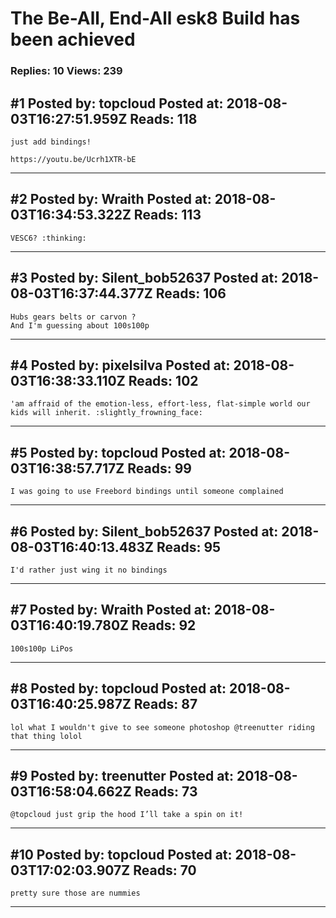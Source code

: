 # The Be-All, End-All esk8 Build has been achieved

### Replies: 10 Views: 239

## \#1 Posted by: topcloud Posted at: 2018-08-03T16:27:51.959Z Reads: 118

```
just add bindings!

https://youtu.be/Ucrh1XTR-bE
```

---
## \#2 Posted by: Wraith Posted at: 2018-08-03T16:34:53.322Z Reads: 113

```
VESC6? :thinking:
```

---
## \#3 Posted by: Silent_bob52637 Posted at: 2018-08-03T16:37:44.377Z Reads: 106

```
Hubs gears belts or carvon ?
And I'm guessing about 100s100p
```

---
## \#4 Posted by: pixelsilva Posted at: 2018-08-03T16:38:33.110Z Reads: 102

```
'am affraid of the emotion-less, effort-less, flat-simple world our kids will inherit. :slightly_frowning_face:
```

---
## \#5 Posted by: topcloud Posted at: 2018-08-03T16:38:57.717Z Reads: 99

```
I was going to use Freebord bindings until someone complained
```

---
## \#6 Posted by: Silent_bob52637 Posted at: 2018-08-03T16:40:13.483Z Reads: 95

```
I'd rather just wing it no bindings
```

---
## \#7 Posted by: Wraith Posted at: 2018-08-03T16:40:19.780Z Reads: 92

```
100s100p LiPos
```

---
## \#8 Posted by: topcloud Posted at: 2018-08-03T16:40:25.987Z Reads: 87

```
lol what I wouldn't give to see someone photoshop @treenutter riding that thing lolol
```

---
## \#9 Posted by: treenutter Posted at: 2018-08-03T16:58:04.662Z Reads: 73

```
@topcloud just grip the hood I’ll take a spin on it!
```

---
## \#10 Posted by: topcloud Posted at: 2018-08-03T17:02:03.907Z Reads: 70

```
pretty sure those are nummies
```

---
